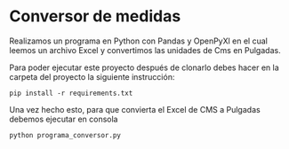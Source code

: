 # Conversor de medidas

Realizamos un programa en Python con Pandas y OpenPyXl en el cual leemos un archivo Excel y convertimos las unidades de Cms en Pulgadas.

Para poder ejecutar este proyecto después de clonarlo debes hacer en la carpeta del proyecto la siguiente instrucción:

```
pip install -r requirements.txt
```
Una vez hecho esto, para que convierta el Excel de CMS a Pulgadas debemos ejecutar en consola

```
python programa_conversor.py
```
